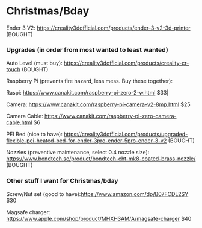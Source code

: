 # Christmas/Bday
Ender 3 V2: https://creality3dofficial.com/products/ender-3-v2-3d-printer (BOUGHT)

### Upgrades (in order from most wanted to least wanted)

Auto Level (must buy): https://creality3dofficial.com/products/creality-cr-touch (BOUGHT)

Raspberry Pi (prevents fire hazard, less mess. Buy these together): 

Raspi: https://www.canakit.com/raspberry-pi-zero-2-w.html $33|

Camera: https://www.canakit.com/raspberry-pi-camera-v2-8mp.html $25

Camera Cable: https://www.canakit.com/raspberry-pi-zero-camera-cable.html $6

PEI Bed (nice to have): https://creality3dofficial.com/products/upgraded-flexible-pei-heated-bed-for-ender-3pro-ender-5pro-ender-3-v2 (BOUGHT)

Nozzles (preventive maintenance, select 0.4 nozzle size): https://www.bondtech.se/product/bondtech-cht-mk8-coated-brass-nozzle/ (BOUGHT)


### Other stuff I want for Christmas/bday

Screw/Nut set (good to have):https://www.amazon.com/dp/B07FCDL2SY $30

Magsafe charger: https://www.apple.com/shop/product/MHXH3AM/A/magsafe-charger $40

